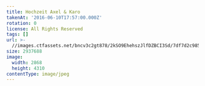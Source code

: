 ```yaml
---
title: Hochzeit Axel & Karo
takenAt: '2016-06-10T17:57:00.000Z'
rotation: 0
license: All Rights Reserved
tags: []
url: >-
  //images.ctfassets.net/bncv3c2gt878/2kSO9EhehszJlfDZBCI3Sd/7df7d2c98547160066e61cdad010634d/hochzeit-axel--karo_27897183390_o
size: 2937688
image:
  width: 2868
  height: 4310
contentType: image/jpeg
---
```


